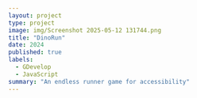 ```yaml
---
layout: project
type: project
image: img/Screenshot 2025-05-12 131744.png 
title: "DinoRun"
date: 2024
published: true
labels:
  - GDevelop
  - JavaScript
summary: "An endless runner game for accessibility"
---
```


<div class="text-center p-4">
  <img width="200px" src="../img/Screenshot 2025-05-12 131818.png>

</div>

DinoRun is a simple game made for my SPED201 final project. It's a walkthrough on how developers can create applications whilst keeping accessibility in mind. It showcases visual, audio, and motor features all under the 'option' menu. The two most notable features of the game is it's character selection option, and a voice control option in which you can play the game using your voice.

It is implemented using a no coding game engine named GDevelop, although some JavaScript was used for some game mechanics. The sprites were taked from the game engine itself.

In this project I gained experience with accessibiltiy. A topic that is an undermined, but important in the way we create.
